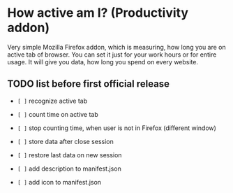 # How active am I? (Productivity addon)
Very simple Mozilla Firefox addon, which is measuring, how long you are on active tab of browser. You can set it just for your work hours or for entire usage. It will give you data, how long you spend on every website.

## TODO list **before** first official release
- `[ ]` recognize active tab
- `[ ]` count time on active tab
- `[ ]` stop counting time, when user is not in Firefox (different window)
- `[ ]` store data after close session
- `[ ]` restore last data on new session

- `[ ]` add description to manifest.json
- `[ ]` add icon to manifest.json
